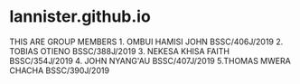 # lannister.github.io
THIS ARE GROUP MEMBERS
     1. OMBUI HAMISI JOHN     BSSC/406J/2019 
     2. TOBIAS OTIENO         BSSC/388J/2019 
     3. NEKESA KHISA FAITH    BSSC/354J/2019 
4. JOHN NYANG'AU BSSC/407J/2019
5.THOMAS MWERA CHACHA BSSC/390J/2019
